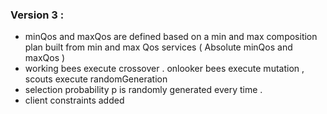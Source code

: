 ### Version 3 :
* minQos and maxQos are defined based on a min and max composition plan built from min and max Qos services ( Absolute minQos and maxQos )
* working bees execute crossover . onlooker bees execute mutation ,  scouts execute randomGeneration
* selection probability p is randomly generated every time .
* client constraints added
